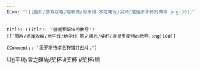 ```yaml
---
Icon: "![[图片/游戏攻略/地平线/地平线 零之曙光/奖杯/遵循罗斯特的教导.png|30]]"
---
```

```ad-common-bronze-trophy
title: (Title:: "遵循罗斯特的教导")
![[图片/游戏攻略/地平线/地平线 零之曙光/奖杯/遵循罗斯特的教导.png|100]]

(Comment:: "跟罗斯特学会狩猎并战斗.")
```

#地平线/零之曙光/奖杯 #奖杯 #奖杯/铜
